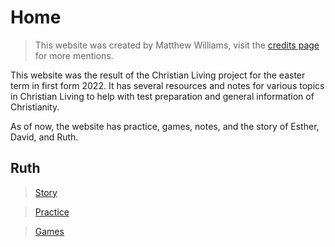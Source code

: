 # Home

> This website was created by Matthew Williams, visit the [credits page](credits.md) for more mentions.

This website was the result of the Christian Living project for the easter term in first form 2022. It has several resources and notes for various topics in Christian Living to help with test preparation and general information of Christianity.

As of now, the website has practice, games, notes, and the story of Esther, David, and Ruth.

## Ruth
> [Story](stories/esther.md)  

> [Practice](extras/games/esther.md)  

> [Games](extras/games/esther.md)